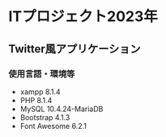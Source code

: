 # ITプロジェクト2023年
## Twitter風アプリケーション

### 使用言語・環境等
- xampp 8.1.4
- PHP 8.1.4
- MySQL 10.4.24-MariaDB
- Bootstrap 4.1.3
- Font Awesome 6.2.1

### 